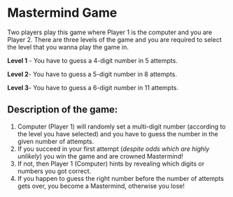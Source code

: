 # Mastermind Game

Two players play this game where Player 1 is the computer and you are Player 2. There are three levels of the game and you are required to select the level that you wanna play the game in.

**Level 1** - You have to guess a 4-digit number in 5 attempts.

**Level 2**- You have to guess a 5-digit number in 8 attempts.

**Level 3**- You have to guess a 6-digit number in 11 attempts.

## Description of the game:

1. Computer (Player 1) will randomly set a multi-digit number (according to the level you have selected) and you have to guess the number in the given number of attempts.
2. If you succeed in your first attempt (*despite odds which are highly unlikely*) you win the game and are crowned Mastermind! 
3. If not, then Player 1 (Computer) hints by revealing which digits or numbers you got correct. 
4. If you happen to guess the right number before the number of attempts gets over, you become a Mastermind, otherwise you lose!

